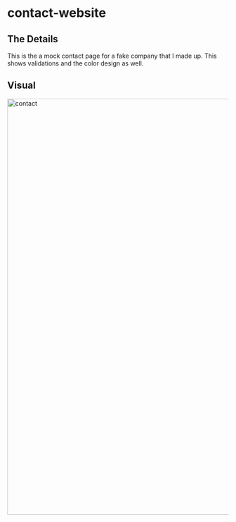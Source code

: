 # contact-website

## The Details
This is the a mock contact page for a fake company that I made up. This shows validations and the color design as well. 

## Visual
<img width="945" alt="contact" src="https://user-images.githubusercontent.com/32546679/46323445-57a8bd80-c5bc-11e8-8618-02a10fdc1f77.PNG">
